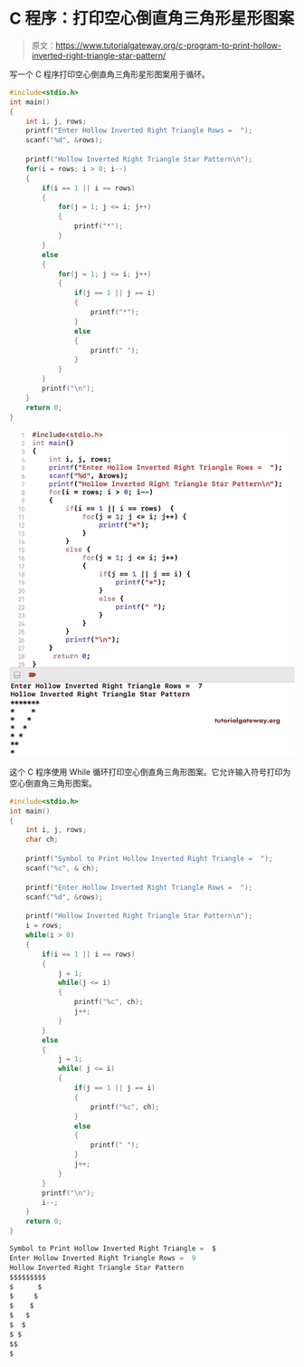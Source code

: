 # C 程序：打印空心倒直角三角形星形图案

> 原文：<https://www.tutorialgateway.org/c-program-to-print-hollow-inverted-right-triangle-star-pattern/>

写一个 C 程序打印空心倒直角三角形星形图案用于循环。

```c
#include<stdio.h>
int main()
{
 	int i, j, rows; 
 	printf("Enter Hollow Inverted Right Triangle Rows =  ");
 	scanf("%d", &rows);

    printf("Hollow Inverted Right Triangle Star Pattern\n");
	for(i = rows; i > 0; i--)
	{
        if(i == 1 || i == rows)
        {
            for(j = 1; j <= i; j++)
            {
                printf("*");
            }
        }
        else
        {
            for(j = 1; j <= i; j++)
            {
                if(j == 1 || j == i)
                {
                    printf("*");
                }
                else
                {
                    printf(" ");
                }
            }
        }   
		printf("\n");
	}
 	return 0;
}
```

![C Program to Print Hollow Inverted Right Triangle Star Pattern 1](img/e40fafb5406775a5f63789f8c0718b42.png)

这个 C 程序使用 While 循环打印空心倒直角三角形图案。它允许输入符号打印为空心倒直角三角形图案。

```c
#include<stdio.h>
int main()
{
 	int i, j, rows; 
    char ch;

    printf("Symbol to Print Hollow Inverted Right Triangle =  ");
    scanf("%c", & ch);

 	printf("Enter Hollow Inverted Right Triangle Rows =  ");
 	scanf("%d", &rows);

    printf("Hollow Inverted Right Triangle Star Pattern\n");
    i = rows;
	while(i > 0)
	{
        if(i == 1 || i == rows)
        {
            j = 1;
            while(j <= i)
            {
                printf("%c", ch);
                j++;
            }
        }
        else
        {
            j = 1;
            while( j <= i)
            {
                if(j == 1 || j == i)
                {
                    printf("%c", ch);
                }
                else
                {
                    printf(" ");
                }
                j++;
            }
        }   
		printf("\n");
        i--;
	}
 	return 0;
}
```

```c
Symbol to Print Hollow Inverted Right Triangle =  $
Enter Hollow Inverted Right Triangle Rows =  9
Hollow Inverted Right Triangle Star Pattern
$$$$$$$$$
$      $
$     $
$    $
$   $
$  $
$ $
$$
$
```